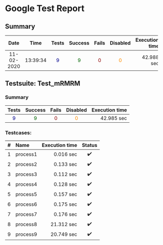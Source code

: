 # Google Test Report 
## Summary

| Date | Time | Tests | Success | Fails | Disabled | Execution time |
|:----:|:----:|:-----:|:-------:|:-----:|:--------:|---------------:|
| 11-02-2020 | 13:39:34 | <span style="color:DarkBlue">9</span> | <span style="color:DarkGreen">9</span> | <span style="color:DarkRed">0</span> | <span style="color:DarkOrange">0</span> | 42.988 sec |

## Testsuite: Test_mRMRM
### Summary

| Tests | Success | Fails | Disabled | Execution time |
|:-----:|:-------:|:-----:|:--------:|---------------:|
 | <span style="color:DarkBlue">9</span> | <span style="color:DarkGreen">9</span> | <span style="color:DarkRed">0</span> | <span style="color:DarkOrange">0</span> | 42.985 sec |

### Testcases: 

| # | Name | Execution time | Status |
|:-:|:-----|---------------:|:------:|
| 1 | process1 | 0.016 sec | ✔️ |
| 2 | process2 | 0.133 sec | ✔️ |
| 3 | process3 | 0.112 sec | ✔️ |
| 4 | process4 | 0.128 sec | ✔️ |
| 5 | process5 | 0.157 sec | ✔️ |
| 6 | process6 | 0.175 sec | ✔️ |
| 7 | process7 | 0.176 sec | ✔️ |
| 8 | process8 | 21.312 sec | ✔️ |
| 9 | process9 | 20.749 sec | ✔️ |

